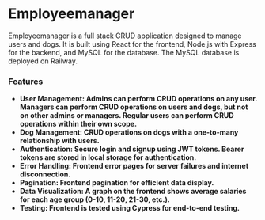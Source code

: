 <h1>Employeemanager</h1>
Employeemanager is a full stack CRUD application designed to manage users and dogs. It is built using React for the frontend, Node.js with Express for the backend, and MySQL for the database. The MySQL database is deployed on Railway.
<h3>Features</h3>
<ul>
  <li><b>User Management: Admins can perform CRUD operations on any user. Managers can perform CRUD operations on users and dogs, but not on other admins or managers. Regular users can perform CRUD operations within their own scope.</b></li>
  <li><b>Dog Management: CRUD operations on dogs with a one-to-many relationship with users.</b></li>
  <li><b>Authentication: Secure login and signup using JWT tokens. Bearer tokens are stored in local storage for authentication.</b></li>
  <li><b>Error Handling: Frontend error pages for server failures and internet disconnection.</b></li>
  <li><b>Pagination: Frontend pagination for efficient data display.</b></li>
  <li><b>Data Visualization: A graph on the frontend shows average salaries for each age group (0-10, 11-20, 21-30, etc.).</b></li>
  <li><b>Testing: Frontend is tested using Cypress for end-to-end testing.</b></li>
</ul>
